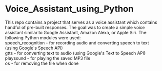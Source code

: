 # Voice_Assistant_using_Python
This repo contains a project that serves as a voice assistant which contains handful of pre-built responses. The goal was to create a simple voice assistant similar to Google Assistant, Amazon Alexa, or Apple Siri. The following Python modules were used: \
speech_recognition - for recording audio and converting speech to text (using Google's Speech API) \
gtts - for converting text to audio (using Google's Text to Speech API) \
playsound - for playing the saved MP3 file \
os - for removing the file when done 
